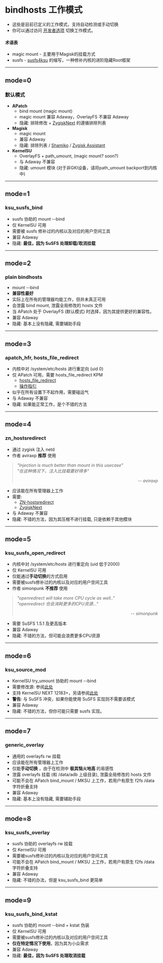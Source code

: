 # bindhosts 工作模式
- 这些是目前已定义的工作模式，支持自动检测或手动切换
- 你可以通过访问 [开发者选项](https://github.com/bindhosts/bindhosts/issues/10#issue-2703531116) 切换工作模式。

#### 术语表
 - magic mount - 主要用于Magisk的挂载方式
 - susfs - [susfs4ksu](https://gitlab.com/simonpunk/susfs4ksu) 的缩写，一种修补内核的进阶隐藏Root框架

---

## mode=0
### 默认模式
 - **APatch** 
   - bind mount (magic mount)
   - magic mount 兼容 Adaway，OverlayFS 不兼容 Adaway
   - 隐藏: 排除修改 + [ZygiskNext](https://github.com/Dr-TSNG/ZygiskNext) 的遵循排除列表
 - **Magisk** 
   - magic mount  
   - 兼容 Adaway  
   - 隐藏: 排除列表 / [Shamiko](https://github.com/LSPosed/LSPosed.github.io/releases) / [Zygisk Assistant](https://github.com/snake-4/Zygisk-Assistant)  
 - **KernelSU** 
   - OverlayFS + path_umount, (magic mount? soon?)
   - 与 Adaway 不兼容  
   - 隐藏: umount 模块 (对于非GKI设备，请将path_umount backport到内核中)

---

## mode=1
### ksu_susfs_bind
- susfs 协助的 mount --bind
- 仅 KernelSU 可用  
- 需要被 susfs 修补过的内核以及对应的用户空间工具  
- 兼容 Adaway  
- 隐藏: **最佳，因为 SuSFS 处理卸载/取消挂载**

---

## mode=2
### plain bindhosts
- mount --bind
- **兼容性最好**
- 实际上在所有的管理器均能工作，但并未真正可用
- 会泄露 bind mount, 泄露全局修改的 hosts 文件  
- 当 APatch 处于 OverlayFS (默认模式) 时选择，因为其提供更好的兼容性。
- 兼容 Adaway
- 隐藏: 基本上没有隐藏, 需要辅助手段

---

## mode=3
### apatch_hfr, hosts_file_redirect
- 内核中对 /system/etc/hosts 进行重定向 (uid 0)
- 仅 APatch 可用，需要 hosts_file_redirect KPM  
  - [hosts_file_redirect](https://github.com/AndroidPatch/kpm/blob/main/src/hosts_file_redirect/)  
  - [操作指引](https://github.com/bindhosts/bindhosts/issues/3)
- 似乎在所有设置下不起作用，需要碰运气
- 与 Adaway 不兼容
- 隐藏: 如果能正常工作，是个不错的方法

---

## mode=4
### zn_hostsredirect
- 通过 zygisk 注入 netd
- 作者 aviraxp **推荐** 使用
> *"Injection is much better than mount in this usecase"* <br> *"在这种情况下，注入比挂载要好得多"* <div align="right"><em>-- aviraxp</em></div>
- 应该能在所有管理器上工作  
- 需要:  
  - [ZN-hostsredirect](https://github.com/aviraxp/ZN-hostsredirect)  
  - [ZygiskNext](https://github.com/Dr-TSNG/ZygiskNext)  
- 与 Adaway 不兼容  
- 隐藏: 不错的方法，因为其压根不进行挂载, 只是依赖于其他模块

---

## mode=5
### ksu_susfs_open_redirect
- 内核中对 /system/etc/hosts 进行重定向 (uid 低于2000)
- 仅 KernelSU 可用
- 仅能通过**手动切换**的方式启用  
- 需要被susfs修补过的内核以及对应的用户空间工具  
- 作者 simonpunk **不推荐** 使用
> *"openredirect will take more CPU cycle as well.."* <br> *"openredirect 也会消耗更多的CPU资源…"* <div align="right"><em>-- simonpunk</em></div>
- 需要 SuSFS 1.5.1 及更高版本  
- 兼容 Adaway 
- 隐藏: 不错的方法，但可能会浪费更多CPU资源

---

## mode=6
### ksu_source_mod
- KernelSU try_umount 协助的 mount --bind
- 需要修改源: 参阅[此处](https://github.com/tiann/KernelSU/commit/2b2b0733d7c57324b742c017c302fc2c411fe0eb)  
- 支持 KernelSU NEXT 12183+，另请参阅[此处](https://github.com/rifsxd/KernelSU-Next/commit/9f30b48e559fb5ddfd088c933af147714841d673)
- **警告**: 与 SuSFS 冲突，如果你能使用 SuSFS 实现则不需要该模式
- 兼容 Adaway
- 隐藏: 不错的方法，但你可能只需要 susfs 实现。

---

## mode=7
### generic_overlay
- 通用的 overlayfs rw 挂载
- 应该能在所有管理器上工作 
- 仅能**手动切换** ，由于在检测中 **极其恼火地高** 的易感性
- 泄露 overlayfs 挂载 (和 /data/adb 上级目录), 泄露全局修改的 hosts 文件
- 可能不会在 APatch bind_mount / MKSU 上工作，若用户有原生 f2fs /data 字符折叠支持
- 兼容 Adaway
- 隐藏: 基本上没有隐藏, 需要辅助手段

---

## mode=8
### ksu_susfs_overlay
- susfs 协助的 overlayfs rw 挂载
- 仅 KernelSU 可用  
- 需要被susfs修补过的内核以及对应的用户空间工具  
- 可能不会在 APatch bind_mount / MKSU 上工作，若用户有原生 f2fs /data 字符折叠支持
- 兼容 Adaway
- 隐藏: 不错的办法，但是 ksu_susfs_bind 更简单

---

## mode=9
### ksu_susfs_bind_kstat
- susfs 协助的 mount --bind + kstat 伪装
- 仅 KernelSU 可用
- 需要被susfs修补过的内核以及对应的用户空间工具  
- **仅在特定情况下使用**，因为其为小众需求
- 兼容 Adaway
- 隐藏: **最佳，因为 SuSFS 处理取消挂载**


